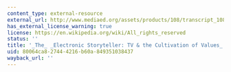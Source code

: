```yaml
---
content_type: external-resource
external_url: http://www.mediaed.org/assets/products/108/transcript_108.pdf
has_external_license_warning: true
license: https://en.wikipedia.org/wiki/All_rights_reserved
status: ''
title: '_The_ _Electronic Storyteller: TV & the Cultivation of Values_'
uid: 80064ca8-2744-4216-b60a-849351038437
wayback_url: ''
---
```

